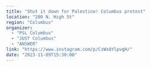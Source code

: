 ```yaml
---
title: "Shut it down for Palestine! Columbus protest"
location: "200 N. High St"
region: "Columbus"
organizer:
  - "PSL Columbus"
  - "JUST Columbus"
  - "ANSWER"
link: "https://www.instagram.com/p/CzWxQYlpvgH/"
date: "2023-11-09T15:30:00"
---
```

